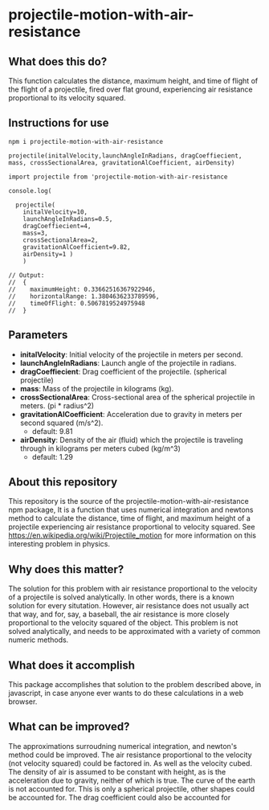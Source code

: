 # projectile-motion-with-air-resistance

## What does this do?
  
This function calculates the distance, maximum height, and time of flight of the flight of a projectile, fired over flat ground, experiencing air resistance proportional to its velocity squared.

## Instructions for use
`npm i projectile-motion-with-air-resistance`

`projectile(initalVelocity,launchAngleInRadians, dragCoeffiecient, mass, crossSectionalArea, gravitationAlCoefficient, airDensity)`
```
import projectile from 'projectile-motion-with-air-resistance

console.log(

  projectile(
    initalVelocity=10, 
    launchAngleInRadians=0.5, 
    dragCoeffiecient=4, 
    mass=3, 
    crossSectionalArea=2, 
    gravitationAlCoefficient=9.82, 
    airDensity=1 )
    )

// Output: 
//  {
//    maximumHeight: 0.33662516367922946,
//    horizontalRange: 1.3804636233789596,
//    timeOfFlight: 0.5067819524975948
//  }
```
## Parameters
* **initalVelocity**: Initial velocity of the projectile in meters per second.
* **launchAngleInRadians**: Launch angle of the projectile in radians.
* **dragCoeffiecient**: Drag coefficient of the projectile. (spherical projectile)
* **mass**: Mass of the projectile in kilograms (kg).
* **crossSectionalArea**: Cross-sectional area of the spherical projectile in meters. (pi * radius^2)
* **gravitationAlCoefficient**: Acceleration due to gravity in meters per second squared (m/s^2). 
  * default: 9.81
* **airDensity**: Density of the air (fluid) which the projectile is traveling through in kilograms per meters cubed (kg/m^3)
  * default: 1.29

## About this repository
This repository is the source of the projectile-motion-with-air-resistance npm package,  It is a function that uses numerical integration and newtons method to calculate the distance, time of flight, and maximum height of a projectile experiencing air resistance proportional to velocity squared.  See https://en.wikipedia.org/wiki/Projectile_motion for more information on this interesting problem in physics. 

## Why does this matter?
The solution for this problem with air resistance proportional to the velocity of a projectile is solved analytically.  In other words, there is a known solution for every situtation.  However, air resistance does not usually act that way, and for, say, a baseball, the air resistance is more closely proportional to the velocity squared of the object. This problem is not solved analytically, and needs to be approximated with a variety of common numeric methods.  

## What does it accomplish
This package accomplishes that solution to the problem described above, in javascript, in case anyone ever wants to do these calculations in a web browser.

## What can be improved? 
The approximations surroudning numerical integration, and newton's method could be improved.  The air resistance proportional to the velocity (not velocity squared) could be factored in.  As well as the velocity cubed.  The density of air is assumed to be constant with height, as is the acceleration due to gravity, neither of which is true. The curve of the earth is not accounted for. This is only a spherical projectile, other shapes could be accounted for. The drag coefficient could also be accounted for 
